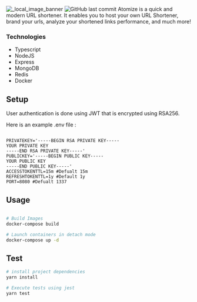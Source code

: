 ![_local_image_banner](https://user-images.githubusercontent.com/97390127/173237385-f8bd29b2-0c5e-4994-add2-a8dced378f24.png)
![GitHub last commit](https://img.shields.io/github/last-commit/mostafa-wahib/atomize)
Atomize is a quick and modern URL shortener. It enables you to host your own URL Shortener, brand your urls, analyze your shortened links performance, and much more!

### Technologies

- Typescript
- NodeJS
- Express
- MongoDB
- Redis
- Docker

## Setup

User authentication is done using JWT that is encrypted using RSA256.

Here is an example .env file :

```env

PRIVATEKEY='-----BEGIN RSA PRIVATE KEY-----
YOUR PRIVATE KEY
-----END RSA PRIVATE KEY-----'
PUBLICKEY='-----BEGIN PUBLIC KEY-----
YOUR PUBLIC KEY
-----END PUBLIC KEY-----'
ACCESSTOKENTTL=15m #Defualt 15m
REFRESHTOKENTTL=1y #Default 1y
PORT=8080 #Defualt 1337
```

## Usage

```bash

# Build Images
docker-compose build

# Launch containers in detach mode
docker-compose up -d
```

## Test

```bash
# install project dependencies
yarn install

# Execute tests using jest
yarn test
```
